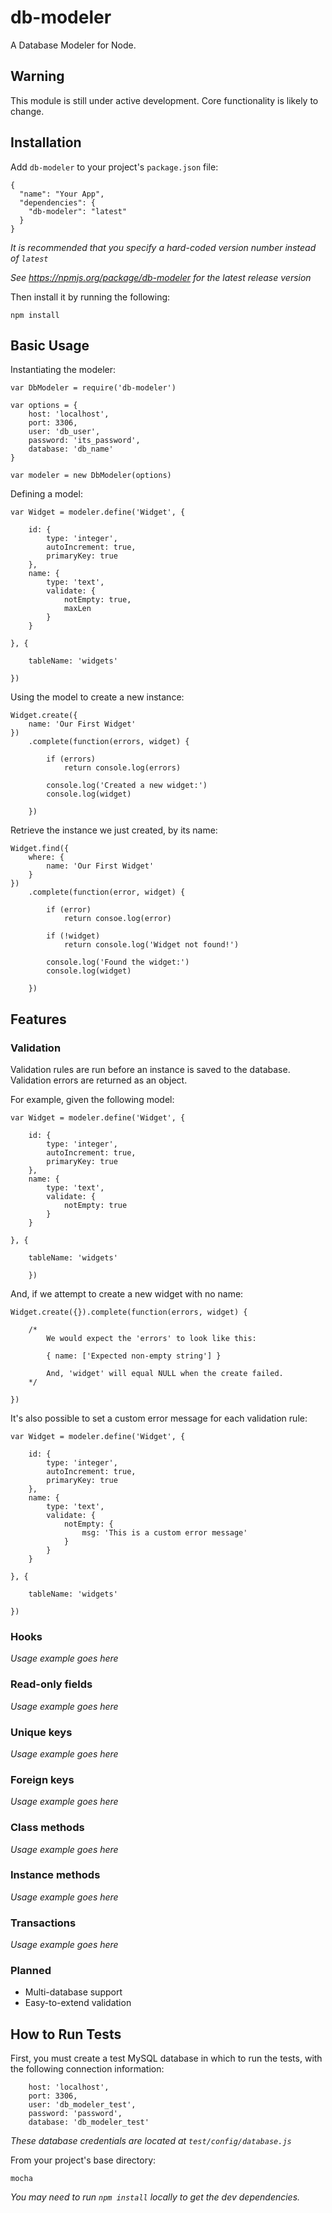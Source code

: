 # db-modeler

A Database Modeler for Node.


## Warning

This module is still under active development. Core functionality is likely to change.


## Installation

Add `db-modeler` to your project's `package.json` file:
```
{
  "name": "Your App",
  "dependencies": {
    "db-modeler": "latest"
  }
}
```
*It is recommended that you specify a hard-coded version number instead of `latest`*

*See https://npmjs.org/package/db-modeler for the latest release version*


Then install it by running the following:
```
npm install
```


## Basic Usage

Instantiating the modeler:
```
var DbModeler = require('db-modeler')

var options = {
	host: 'localhost',
	port: 3306,
	user: 'db_user',
	password: 'its_password',
	database: 'db_name'
}

var modeler = new DbModeler(options)
```

Defining a model:
```
var Widget = modeler.define('Widget', {

	id: {
		type: 'integer',
		autoIncrement: true,
		primaryKey: true
	},
	name: {
		type: 'text',
		validate: {
			notEmpty: true,
			maxLen
		}
	}

}, {

	tableName: 'widgets'

})
```

Using the model to create a new instance:
```
Widget.create({
	name: 'Our First Widget'
})
	.complete(function(errors, widget) {

		if (errors)
			return console.log(errors)

		console.log('Created a new widget:')
		console.log(widget)

	})
```

Retrieve the instance we just created, by its name:
```
Widget.find({
	where: {
		name: 'Our First Widget'
	}
})
	.complete(function(error, widget) {

		if (error)
			return consoe.log(error)

		if (!widget)
			return console.log('Widget not found!')

		console.log('Found the widget:')
		console.log(widget)

	})
```


## Features

### Validation

Validation rules are run before an instance is saved to the database. Validation errors are returned as an object.

For example, given the following model:
```
var Widget = modeler.define('Widget', {

	id: {
		type: 'integer',
		autoIncrement: true,
		primaryKey: true
	},
	name: {
		type: 'text',
		validate: {
			notEmpty: true
		}
	}

}, {

	tableName: 'widgets'

	})
```

And, if we attempt to create a new widget with no name:
```
Widget.create({}).complete(function(errors, widget) {
	
	/*
		We would expect the 'errors' to look like this:

		{ name: ['Expected non-empty string'] }

		And, 'widget' will equal NULL when the create failed.
	*/

})
```

It's also possible to set a custom error message for each validation rule:
```
var Widget = modeler.define('Widget', {

	id: {
		type: 'integer',
		autoIncrement: true,
		primaryKey: true
	},
	name: {
		type: 'text',
		validate: {
			notEmpty: {
				msg: 'This is a custom error message'
			}
		}
	}

}, {

	tableName: 'widgets'

})
```


### Hooks

_Usage example goes here_

### Read-only fields

_Usage example goes here_

### Unique keys

_Usage example goes here_

### Foreign keys

_Usage example goes here_

### Class methods

_Usage example goes here_

### Instance methods

_Usage example goes here_

### Transactions

_Usage example goes here_


### Planned

* Multi-database support
* Easy-to-extend validation



## How to Run Tests

First, you must create a test MySQL database in which to run the tests, with the following connection information:
```
	host: 'localhost',
	port: 3306,
	user: 'db_modeler_test',
	password: 'password',
	database: 'db_modeler_test'
```
*These database credentials are located at `test/config/database.js`*


From your project's base directory:
```
mocha
```
*You may need to run `npm install` locally to get the dev dependencies.*
